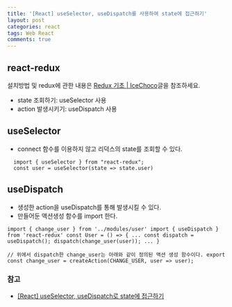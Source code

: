```yaml
---
title: '[React] useSelector, useDispatch를 사용하여 state에 접근하기'
layout: post
categories: react
tags: Web React
comments: true
---
```


## react-redux
설치방법 및 redux에 관한 내용은 [Redux 기초 | IceChoco](https://icechoco.github.io/react/2021-10-11-Redux-Basics/)글을 참조하세요.
- state 조회하기: useSelector 사용
- action 발생시키기: useDispatch 사용

## useSelector
 - connect 함수를 이용하지 않고 리덕스의 state를 조회할 수 있다.
```
  import { useSelector } from "react-redux";
  const user = useSelector(state => state.user)
```

## useDispatch
 - 생성한 action을 useDispatch를 통해 발생시킬 수 있다.
 - 만들어둔 액션생성 함수를 import 한다.
 ```
 import { change_user } from '../modules/user' import { useDispatch } from 'react-redux' const User = () => { ... const dispatch = useDispatch(); dispatch(change_user(user)); ... }
 ```
 ```
 // 위에서 dispatch한 change_user는 아래와 같이 정의된 액션 생성 함수이다. export const change_user = createAction(CHANGE_USER, user => user);
 ```

### 참고
- [[React] useSelector, useDispatch로 state에 접근하기](https://juhi.tistory.com/23) 

<!--author-->
